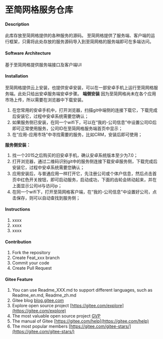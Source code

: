 # 至简网格服务仓库

#### Description
此库存放至简网格提供的各种服务的源码。
至简网格提供了服务端、客户端的运行框架，只需将此处存放的服务源码导入到至简网格的服务端即可在多端访问。


#### Software Architecture
基于至简网格提供服务端接口及客户端UI

#### Installation
至简网格提供云上安装，也提供安卓安装，可以在一部安卓手机上运行至简网格服务端。此处只给出安卓服务端安卓步骤。
 **端侧安装** 
因为至简网格尚未在各个应用市场上传，所以需要在浏览器中下载安装。
1.  在您常用的安卓手机中，打开浏览器，扫描git中端侧的连接下载它，下载完成后安装它，过程中安卓系统需要您确认；
2.  如果服务侧已安装，在同一个wifi下，可以在“我的-公司信息”中设置公司ID后即可正常使用服务，公司ID在至简网格服务端首页中显示；
3.  在“应用-应用市场”中寻找需要的服务，比如CRM，安装后即可使用；

 **服务侧安装：** 
1.  找一个2015之后购买的旧安卓手机，确认安卓系统版本至少为7.0；
2.  打开浏览器，通过二维码识别git中的服务侧连接下载安卓服务侧，下载完成后安装它，过程中安卓系统需要您确认；
3.  应用安装后，与普通应用一样打开它，先注册公司或个体户信息，然后点击首页中红色开关按钮，即可启动服务，启动成功，下面的齿轮会转动起来，并在上面显示公司id与访问ip；
4.  在同一个wifi下，打开至简网格客户端，在“我的-公司信息”中设置好公司，点击保存，则可以自动查找到服务侧；

#### Instructions

1.  xxxx
2.  xxxx
3.  xxxx

#### Contribution

1.  Fork the repository
2.  Create Feat_xxx branch
3.  Commit your code
4.  Create Pull Request


#### Gitee Feature

1.  You can use Readme\_XXX.md to support different languages, such as Readme\_en.md, Readme\_zh.md
2.  Gitee blog [blog.gitee.com](https://blog.gitee.com)
3.  Explore open source project [https://gitee.com/explore](https://gitee.com/explore)
4.  The most valuable open source project [GVP](https://gitee.com/gvp)
5.  The manual of Gitee [https://gitee.com/help](https://gitee.com/help)
6.  The most popular members  [https://gitee.com/gitee-stars/](https://gitee.com/gitee-stars/)
